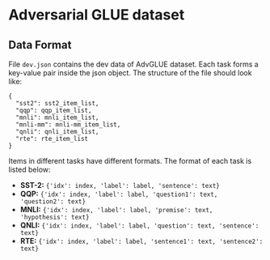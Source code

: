 # Adversarial GLUE dataset

## Data Format

File ```dev.json``` contains the dev data of AdvGLUE dataset. Each task forms a key-value pair inside the json object. The structure of the file should look like:

```
{
  "sst2": sst2_item_list,
  "qqp": qqp_item_list,
  "mnli": mnli_item_list,
  "mnli-mm": mnli-mm_item_list,
  "qnli": qnli_item_list,
  "rte": rte_item_list
}
```

Items in different tasks have different formats. The format of each task is listed below:

  - **SST-2:** ```{'idx': index, 'label': label, 'sentence': text}```
  - **QQP:** ```{'idx': index, 'label': label, 'question1': text, 'question2': text}```
  - **MNLI:** ```{'idx': index, 'label': label, 'premise': text, 'hypothesis': text}```
  - **QNLI:** ```{'idx': index, 'label': label, 'question': text, 'sentence': text}```
  - **RTE:** ```{'idx': index, 'label': label, 'sentence1': text, 'sentence2': text}```

